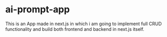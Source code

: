 # ai-prompt-app
This is an App made in next.js in which i am going to implement full CRUD functionality and build both frontend and backend in next.js itself.

